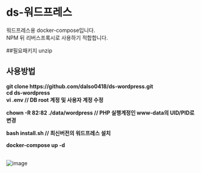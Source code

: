 # ds-워드프레스
워드프레스용 docker-compose입니다.<br>
NPM 뒤 리버스프록시로 사용하기 적합합니다.<br>

##필요패키지
unzip

## 사용방법
<strong>
git clone https://github.com/dalso0418/ds-wordpress.git<br>
cd ds-wordpress<br>
vi .env  // DB root 계정 및 사용자 계정 수정<br>

chown -R 82:82 ./data/wordpress  // PHP 실행계정인 www-data의 UID/PID로 변경<br>

bash install.sh // 최신버전의 워드프레스 설치<br>

docker-compose up -d <br>
</strong><br>

![image](https://user-images.githubusercontent.com/107911055/180369964-1f1b9924-e2f4-4613-b42a-d337256e21dc.png)
